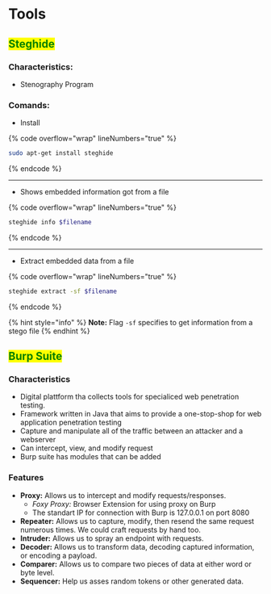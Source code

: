 # Tools

## <mark style="color:green;">Steghide</mark>

### **Characteristics:**

* Stenography Program

### **Comands:**

* Install

{% code overflow="wrap" lineNumbers="true" %}
```bash
sudo apt-get install steghide
```
{% endcode %}

***

* Shows embedded information got from a file

{% code overflow="wrap" lineNumbers="true" %}
```bash
steghide info $filename
```
{% endcode %}

***

* Extract embedded data from a file

{% code overflow="wrap" lineNumbers="true" %}
```bash
steghide extract -sf $filename
```
{% endcode %}

{% hint style="info" %}
**Note:** Flag `-sf` specifies to get information from a stego file
{% endhint %}



## <mark style="color:green;">Burp Suite</mark>

### **Characteristics**

* Digital plattform tha collects tools for specialiced web penetration testing.
* Framework written in Java that aims to provide a one-stop-shop for web application penetration testing
* Capture and manipulate all of the traffic between an attacker and a webserver
* Can intercept, view, and modify request
* Burp suite has modules that can be added

### **Features**

* **Proxy:** Allows us to intercept and modify requests/responses.
  * _Foxy Proxy:_ Browser Extension for using proxy on Burp
  * The standart IP for connection with Burp is 127.0.0.1 on port 8080
* **Repeater:** Allows us to capture, modify, then resend the same request numerous times. We could craft requests by hand too.
* **Intruder:** Allows us to spray an endpoint with requests.
* **Decoder:** Allows us to transform data, decoding captured information, or encoding a payload.
* **Comparer:** Allows us to compare two pieces of data at either word or byte level.
* **Sequencer:** Help us asses random tokens or other generated data.


